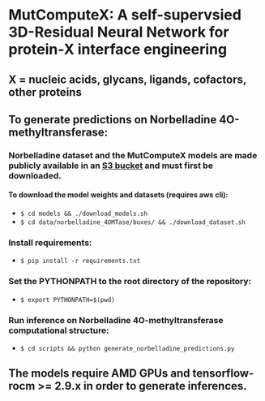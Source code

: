# MutComputeX: A self-supervsied 3D-Residual Neural Network for protein-X interface engineering

## X = nucleic acids, glycans, ligands, cofactors, other proteins



## To generate predictions on Norbelladine 4O-methyltransferase: 
### Norbelladine dataset and the MutComputeX models are made publicly available in an [S3 bucket](https://mutcomputex.s3.amazonaws.com) and must first be downloaded. 
#### To download the model weights and datasets (requires aws cli):
- `$ cd models && ./download_models.sh`
- `$ cd data/norbelladine_4OMTase/boxes/ && ./download_dataset.sh`

#### 
### Install requirements:
- `$ pip install -r requirements.txt`

### Set the PYTHONPATH to the root directory of the repository:
- `$ export PYTHONPATH=$(pwd)`

### Run inference on Norbelladine 4O-methyltransferase computational structure: 
- `$ cd scripts && python generate_norbelladine_predictions.py`

## The models require AMD GPUs and tensorflow-rocm >= 2.9.x in order to generate inferences.
